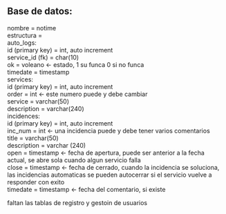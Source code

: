 ## Base de datos:
nombre = notime  
estructura =  
	auto_logs:  
		id (primary key) = int, auto increment  
		service_id (fk) = char(10)  
		ok = voleano <- estado, 1 su funca 0 si no funca  
		timedate = timestamp  
	services:  
		id (primary key) = int, auto increment  
		order = int <- este numero puede y debe cambiar  
		service = varchar(50)  
		description = varchar(240)  
	incidences:  
		id (primary key) = int, auto increment  
		inc_num = int <- una incidencia puede y debe tener varios comentarios  
		title = varchar(50)  
		description = varchar (240)  
		open = timestamp <- fecha de apertura, puede ser anterior a la fecha actual, se abre sola cuando algun servicio falla  
		close = timestamp <- fecha de cerrado, cuando la incidencia se soluciona, las incidencias automaticas se pueden autocerrar si el servicio vuelve a responder con exito  
		timedate = timestamp <- fecha del comentario, si existe  
  
faltan las tablas de registro y gestoin de usuarios  